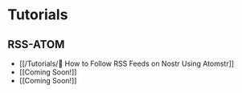 #  Tutorials
## RSS-ATOM

* [[/Tutorials/📜 How to Follow RSS Feeds on Nostr Using Atomstr]]
* [[Coming Soon!]]
* [[Coming Soon!]]
